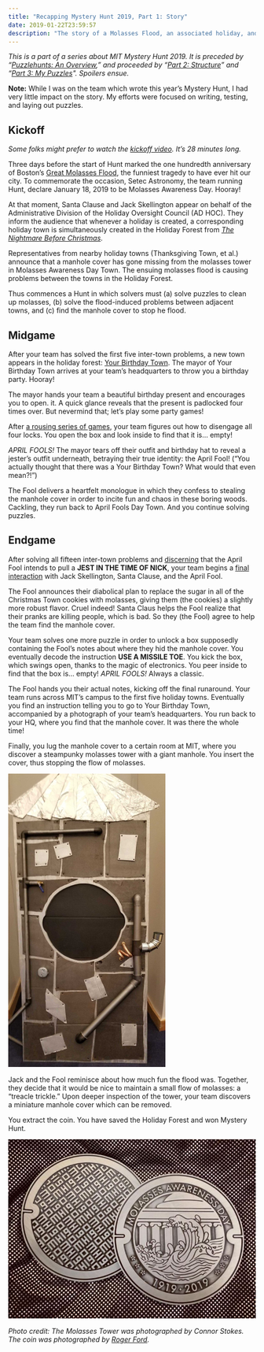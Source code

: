 ```yaml
---
title: "Recapping Mystery Hunt 2019, Part 1: Story"
date: 2019-01-22T23:59:57
description: "The story of a Molasses Flood, an associated holiday, and 159 puzzles."
---
```


_This is a part of a series about MIT Mystery Hunt 2019. It is preceded by “[Puzzlehunts: An Overview](../../puzzlehunts),” and proceeded by “[Part 2: Structure](../structure)” and “[Part 3: My Puzzles](../my-puzzles)". Spoilers ensue._

**Note:** While I was on the team which wrote this year’s Mystery Hunt, I had very little impact on the story. My efforts were focused on writing, testing, and laying out puzzles.

## Kickoff
*Some folks might prefer to watch the [kickoff video](https://www.youtube.com/watch?v=fZ4V_PDNEv0). It’s 28 minutes long.*

Three days before the start of Hunt marked the one hundredth anniversary of Boston’s [Great Molasses Flood](https://en.wikipedia.org/wiki/Great_Molasses_Flood), the funniest tragedy to have ever hit our city. To commemorate the occasion, Setec Astronomy, the team running Hunt, declare January 18, 2019 to be Molasses Awareness Day. Hooray!

At that moment, Santa Clause and Jack Skellington appear on behalf of the Administrative Division of the Holiday Oversight Council (AD HOC). They inform the audience that whenever a holiday is created, a corresponding holiday town is simultaneously created in the Holiday Forest from [*The Nightmare Before Christmas*](https://en.wikipedia.org/wiki/The_Nightmare_Before_Christmas).

Representatives from nearby holiday towns (Thanksgiving Town, et al.) announce that a manhole cover has gone missing from the molasses tower in Molasses Awareness Day Town. The ensuing molasses flood is causing problems between the towns in the Holiday Forest.

Thus commences a Hunt in which solvers must (a) solve puzzles to clean up molasses, (b) solve the flood-induced problems between adjacent towns, and (c) find the manhole cover to stop he flood.

## Midgame
After your team has solved the first five inter-town problems, a new town appears in the holiday forest: [Your Birthday Town](http://web.mit.edu/puzzle/www/2019/town/your_birthday.html). The mayor of Your Birthday Town arrives at your team’s headquarters to throw you a birthday party. Hooray!

The mayor hands your team a beautiful birthday present and encourages you to open. it. A quick glance reveals that the present is padlocked four times over. But nevermind that; let’s play some party games!

After [a rousing series of games](http://web.mit.edu/puzzle/www/2019/solution/your_birthday.html), your team figures out how to disengage all four locks. You open the box and look inside to find that it is… empty!

*APRIL FOOLS!* The mayor tears off their outfit and birthday hat to reveal a jester’s outfit underneath, betraying their true identity: the April Fool! (“You actually thought that there was a Your Birthday Town? What would that even mean?!”)

The Fool delivers a heartfelt monologue in which they confess to stealing the manhole cover in order to incite fun and chaos in these boring woods. Cackling, they run back to April Fools Day Town. And you continue solving puzzles.

## Endgame
After solving all fifteen inter-town problems and [discerning](http://web.mit.edu/puzzle/www/2019/solution/april_fools_day.html) that the April Fool intends to pull a **JEST IN THE TIME OF NICK**, your team begins a [final interaction](http://web.mit.edu/puzzle/www/2019/solution/molasses_awareness_day.html) with Jack Skellington, Santa Clause, and the April Fool.

The Fool announces their diabolical plan to replace the sugar in all of the Christmas Town cookies with molasses, giving them (the cookies) a slightly more robust flavor. Cruel indeed! Santa Claus helps the Fool realize that their pranks are killing people, which is bad. So they (the Fool) agree to help the team find the manhole cover.

Your team solves one more puzzle in order to unlock a box supposedly containing the Fool’s notes about where they hid the manhole cover. You eventually decode the instruction **USE A MISSILE TOE**. You kick the box, which swings open, thanks to the magic of electronics. You peer inside to find that the box is… empty! *APRIL FOOLS!* Always a classic.

The Fool hands you their actual notes, kicking off the final runaround. Your team runs across MIT’s campus to the first five holiday towns. Eventually you find an instruction telling you to go to Your Birthday Town, accompanied by a photograph of your team’s headquarters. You run back to your HQ, where you find that the manhole cover. It was there the whole time!

Finally, you lug the manhole cover to a certain room at MIT, where you discover a steampunky molasses tower with a giant manhole. You insert the cover, thus stopping the flow of molasses.

![The Molasses Tower, as photographed by Connor Stokes.](./molasses-tower.jpg)

Jack and the Fool reminisce about how much fun the flood was. Together, they decide that it would be nice to maintain a small flow of molasses: a “treacle trickle.” Upon deeper inspection of the tower, your team discovers a miniature manhole cover which can be removed.

You extract the coin. You have saved the Holiday Forest and won Mystery Hunt.

![The Coin, as photographed by Roger Ford.](./coin.jpg)

*Photo credit: The Molasses Tower was photographed by Connor Stokes. The coin was photographed by [Roger Ford](https://rogerford.org/).*
